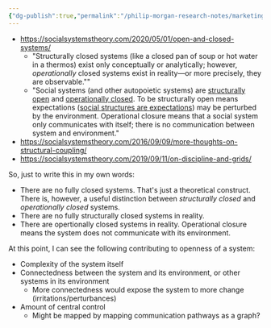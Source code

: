 ```yaml
---
{"dg-publish":true,"permalink":"/philip-morgan-research-notes/marketing/marketing-for-non-commodities/open-vs-closed-systems/"}
---
```


- https://socialsystemstheory.com/2020/05/01/open-and-closed-systems/
	- "Structurally closed systems (like a closed pan of soup or hot water in a thermos) exist only conceptually or analytically; however, _operationally_ closed systems exist in reality—or more precisely, they are observable.""
	- "Social systems (and other autopoietic systems) are [structurally open](https://socialsystemstheory.com/2016/09/09/more-thoughts-on-structural-coupling/) and [operationally closed](https://socialsystemstheory.com/2019/09/11/on-discipline-and-grids/). To be structurally open means expectations ([social structures are expectations](https://socialsystemstheory.com/2017/08/23/social-structures-are-expectations/)) may be perturbed by the environment. Operational closure means that a social system only communicates with itself; there is no communication between system and environment."
- https://socialsystemstheory.com/2016/09/09/more-thoughts-on-structural-coupling/
- https://socialsystemstheory.com/2019/09/11/on-discipline-and-grids/

So, just to write this in my own words:

- There are no fully closed systems. That's just a theoretical construct. There is, however, a useful distinction between *structurally closed* and *operationally closed* systems.
- There are no fully structurally closed systems in reality.
- There are opertionally closed systems in reality. Operational closure means the system does not communicate with its environment.

At this point, I can see the following contributing to openness of a system:

- Complexity of the system itself
- Connectedness between the system and its environment, or other systems in its environment
	- More connectedness would expose the system to more change (irritations/perturbances)
- Amount of central control
	- Might be mapped by mapping communication pathways as a graph?



